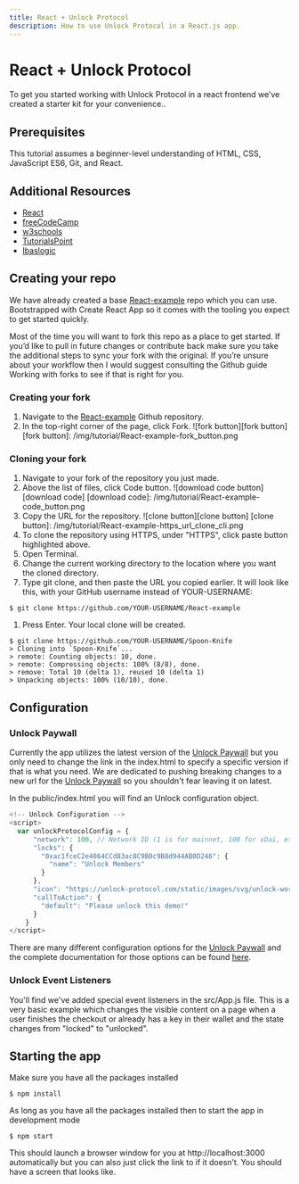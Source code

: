 ```yaml
---
title: React + Unlock Protocol
description: How to use Unlock Protocol in a React.js app.
---
```


# React + Unlock Protocol

To get you started working with Unlock Protocol in a react frontend we’ve created a starter kit for your convenience..

## Prerequisites

This tutorial assumes a beginner-level understanding of HTML, CSS, JavaScript ES6, Git, and React.

## Additional Resources

- [React](https://reactjs.org/tutorial/tutorial.html)
- [freeCodeCamp](https://www.freecodecamp.org/learn/front-end-development-libraries/#react)
- [w3schools](https://www.w3schools.com/REACT/DEFAULT.ASP)
- [TutorialsPoint](https://www.tutorialspoint.com/reactjs/index.htm#)
- [Ibaslogic](https://ibaslogic.com/react-tutorial-for-beginners/)

## Creating your repo

We have already created a base [React-example](https://github.com/unlock-protocol/React-example) repo which you can use. Bootstrapped with Create React App so it comes with the tooling you expect to get started quickly.

Most of the time you will want to fork this repo as a place to get started. If you’d like to pull in future changes or contribute back make sure you take the additional steps to sync your fork with the original. If you’re unsure about your workflow then I would suggest consulting the Github guide Working with forks to see if that is right for you.

### Creating your fork

1. Navigate to the [React-example](https://github.com/unlock-protocol/React-example) Github repository.
1. In the top-right corner of the page, click Fork.
   ![fork button][fork button]
   [fork button]: /img/tutorial/React-example-fork_button.png

### Cloning your fork

1. Navigate to your fork of the repository you just made.
1. Above the list of files, click Code button.
   ![download code button][download code]
   [download code]: /img/tutorial/React-example-code_button.png
1. Copy the URL for the repository.
   ![clone button][clone button]
   [clone button]: /img/tutorial/React-example-https_url_clone_cli.png
1. To clone the repository using HTTPS, under "HTTPS", click paste button highlighted above.
1. Open Terminal.
1. Change the current working directory to the location where you want the cloned directory.
1. Type git clone, and then paste the URL you copied earlier. It will look like this, with your GitHub username instead of YOUR-USERNAME:

```terminal
$ git clone https://github.com/YOUR-USERNAME/React-example
```

1. Press Enter. Your local clone will be created.

```terminal
$ git clone https://github.com/YOUR-USERNAME/Spoon-Knife
> Cloning into `Spoon-Knife`...
> remote: Counting objects: 10, done.
> remote: Compressing objects: 100% (8/8), done.
> remove: Total 10 (delta 1), reused 10 (delta 1)
> Unpacking objects: 100% (10/10), done.
```

## Configuration

### Unlock Paywall

Currently the app utilizes the latest version of the [Unlock Paywall](https://docs.unlock-protocol.com/tools/checkout/paywall/) but you only need to change the link in the index.html to specify a specific version if that is what you need. We are dedicated to pushing breaking changes to a new url for the [Unlock Paywall](https://docs.unlock-protocol.com/tools/checkout/paywall/) so you shouldn't fear leaving it on latest.

In the public/index.html you will find an Unlock configuration object.

```JavaScript
<!-- Unlock Configuration -->
<script>
  var unlockProtocolConfig = {
      "network": 100, // Network ID (1 is for mainnet, 100 for xDai, etc)
      "locks": {
        "0xac1fceC2e4064CCd83ac8C9B0c9B8d944AB0D246": {
          "name": "Unlock Members"
        }
      },
      "icon": "https://unlock-protocol.com/static/images/svg/unlock-word-mark.svg",
      "callToAction": {
        "default": "Please unlock this demo!"
      }
    }
</script>
```

There are many different configuration options for the [Unlock Paywall](https://docs.unlock-protocol.com/tools/checkout/paywall/) and the complete documentation for those options can be found [here](https://docs.unlock-protocol.com/tools/checkout/paywall/configuring-checkout/).

### Unlock Event Listeners

You'll find we've added special event listeners in the src/App.js file. This is a very basic example which changes the visible content on a page when a user finishes the checkout or already has a key in their wallet and the state changes from "locked" to "unlocked".

## Starting the app

Make sure you have all the packages installed

```terminal
$ npm install
```

As long as you have all the packages installed then to start the app in development mode

```terminal
$ npm start
```

This should launch a browser window for you at http://localhost:3000 automatically but you can also just click the link to if it doesn’t. You should have a screen that looks like.
